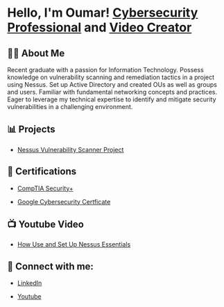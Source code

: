 <h1>Hello, I'm Oumar! <a href="https://www.linkedin.com/in/oumarwane/">Cybersecurity Professional</a> and <a href="https://www.youtube.com/@oaw2780">Video Creator</a></h1>

<h2>👨‍💻 About Me</h2>
Recent graduate with a passion for Information Technology. Possess knowledge on vulnerability scanning and remediation tactics in a project using Nessus. Set up Active Directory and created OUs as well as groups and users. Familiar with fundamental networking concepts and practices. Eager to leverage my technical expertise to identify and mitigate security vulnerabilities in a challenging environment. 

<h2> 📊 Projects </h2>

- [Nessus Vulnerability Scanner Project](https://github.com/OumarWane/Nessus-Scanner-Project)


<h2> 📄 Certifications </h2>


- [CompTIA Security+](https://drive.google.com/file/d/1WF1YVw-luMhbGiHnxXvNnUjDO0iJenOh/view?usp=sharing)
  
- [Google Cybersecurity Certficate](https://www.coursera.org/account/accomplishments/professional-cert/SBKZ2ND3PKJL?utm_source=link&utm_medium=certificate&utm_content=cert_image&utm_campaign=sharing_cta&utm_product=prof)



<h2>📺 Youtube Video</h2>

- [How Use and Set Up Nessus Essentials](https://youtu.be/TypWpI8i4as)

<h2> 🤳 Connect with me:</h2>

- <a href="https://www.linkedin.com/in/oumarwane/">LinkedIn</a>





- <a href="https://www.youtube.com/@oaw2780">Youtube</a>

